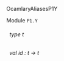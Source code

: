 OcamlaryAliasesP1Y

 Module  `` P1.Y `` 
<a id="type-t"></a>
###### &nbsp; type t



<a id="val-id"></a>
###### &nbsp; val id : t -> t

